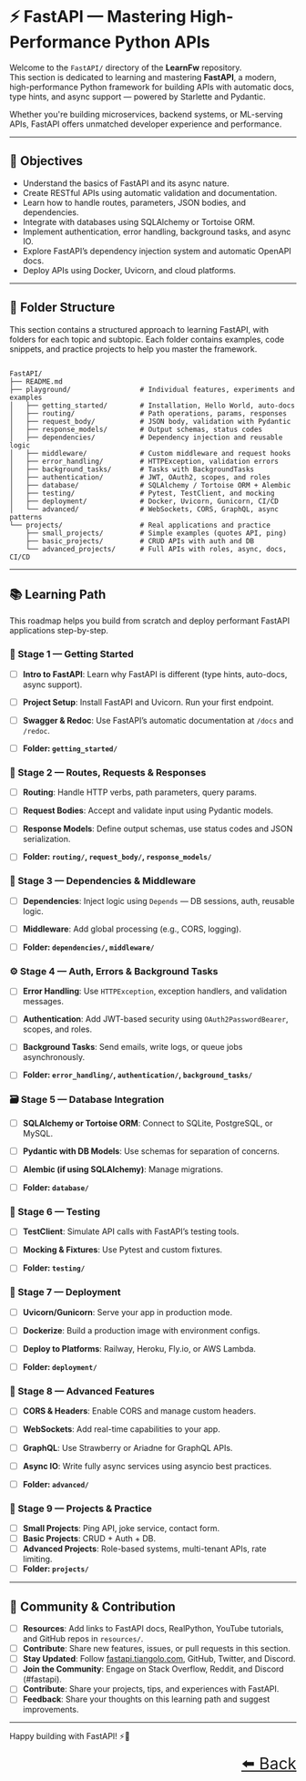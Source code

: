 # ⚡ FastAPI — Mastering High-Performance Python APIs

Welcome to the `FastAPI/` directory of the **LearnFw** repository.  
This section is dedicated to learning and mastering **FastAPI**, a modern, high-performance Python framework for building APIs with automatic docs, type hints, and async support — powered by Starlette and Pydantic.

Whether you're building microservices, backend systems, or ML-serving APIs, FastAPI offers unmatched developer experience and performance.

---

## 🎯 Objectives

- Understand the basics of FastAPI and its async nature.
- Create RESTful APIs using automatic validation and documentation.
- Learn how to handle routes, parameters, JSON bodies, and dependencies.
- Integrate with databases using SQLAlchemy or Tortoise ORM.
- Implement authentication, error handling, background tasks, and async IO.
- Explore FastAPI’s dependency injection system and automatic OpenAPI docs.
- Deploy APIs using Docker, Uvicorn, and cloud platforms.

---

## 📂 Folder Structure
This section contains a structured approach to learning FastAPI, with folders for each topic and subtopic. Each folder contains examples, code snippets, and practice projects to help you master the framework.

```text

FastAPI/ 
├── README.md 
├── playground/                 # Individual features, experiments and examples 
│   ├── getting_started/        # Installation, Hello World, auto-docs 
│   ├── routing/                # Path operations, params, responses 
│   ├── request_body/           # JSON body, validation with Pydantic 
│   ├── response_models/        # Output schemas, status codes 
│   ├── dependencies/           # Dependency injection and reusable logic 
│   ├── middleware/             # Custom middleware and request hooks 
│   ├── error_handling/         # HTTPException, validation errors 
│   ├── background_tasks/       # Tasks with BackgroundTasks 
│   ├── authentication/         # JWT, OAuth2, scopes, and roles 
│   ├── database/               # SQLAlchemy / Tortoise ORM + Alembic 
│   ├── testing/                # Pytest, TestClient, and mocking 
│   ├── deployment/             # Docker, Uvicorn, Gunicorn, CI/CD 
│   └── advanced/               # WebSockets, CORS, GraphQL, async patterns 
└── projects/                   # Real applications and practice 
    ├── small_projects/         # Simple examples (quotes API, ping) 
    ├── basic_projects/         # CRUD APIs with auth and DB 
    └── advanced_projects/      # Full APIs with roles, async, docs, CI/CD

```

---

## 📚 Learning Path

This roadmap helps you build from scratch and deploy performant FastAPI applications step-by-step.


### 🧭 Stage 1 — Getting Started
- [ ] **Intro to FastAPI**: Learn why FastAPI is different (type hints, auto-docs, async support).
- [ ] **Project Setup**: Install FastAPI and Uvicorn. Run your first endpoint.
- [ ] **Swagger & Redoc**: Use FastAPI’s automatic documentation at `/docs` and `/redoc`.
- [ ] **Folder: `getting_started/`**


### 🧱 Stage 2 — Routes, Requests & Responses
- [ ] **Routing**: Handle HTTP verbs, path parameters, query params.
- [ ] **Request Bodies**: Accept and validate input using Pydantic models.
- [ ] **Response Models**: Define output schemas, use status codes and JSON serialization.
- [ ] **Folder: `routing/`, `request_body/`, `response_models/`**


### 🧩 Stage 3 — Dependencies & Middleware
- [ ] **Dependencies**: Inject logic using `Depends` — DB sessions, auth, reusable logic.
- [ ] **Middleware**: Add global processing (e.g., CORS, logging).
- [ ] **Folder: `dependencies/`, `middleware/`**


### ⚙️ Stage 4 — Auth, Errors & Background Tasks
- [ ] **Error Handling**: Use `HTTPException`, exception handlers, and validation messages.
- [ ] **Authentication**: Add JWT-based security using `OAuth2PasswordBearer`, scopes, and roles.
- [ ] **Background Tasks**: Send emails, write logs, or queue jobs asynchronously.
- [ ] **Folder: `error_handling/`, `authentication/`, `background_tasks/`**


### 🗃️ Stage 5 — Database Integration
- [ ] **SQLAlchemy or Tortoise ORM**: Connect to SQLite, PostgreSQL, or MySQL.
- [ ] **Pydantic with DB Models**: Use schemas for separation of concerns.
- [ ] **Alembic (if using SQLAlchemy)**: Manage migrations.
- [ ] **Folder: `database/`**


### 🧪 Stage 6 — Testing
- [ ] **TestClient**: Simulate API calls with FastAPI’s testing tools.
- [ ] **Mocking & Fixtures**: Use Pytest and custom fixtures.
- [ ] **Folder: `testing/`**


### 🚀 Stage 7 — Deployment
- [ ] **Uvicorn/Gunicorn**: Serve your app in production mode.
- [ ] **Dockerize**: Build a production image with environment configs.
- [ ] **Deploy to Platforms**: Railway, Heroku, Fly.io, or AWS Lambda.
- [ ] **Folder: `deployment/`**


### 🧠 Stage 8 — Advanced Features
- [ ] **CORS & Headers**: Enable CORS and manage custom headers.
- [ ] **WebSockets**: Add real-time capabilities to your app.
- [ ] **GraphQL**: Use Strawberry or Ariadne for GraphQL APIs.
- [ ] **Async IO**: Write fully async services using asyncio best practices.
- [ ] **Folder: `advanced/`**


### 💼 Stage 9 — Projects & Practice
- [ ] **Small Projects**: Ping API, joke service, contact form.
- [ ] **Basic Projects**: CRUD + Auth + DB.
- [ ] **Advanced Projects**: Role-based systems, multi-tenant APIs, rate limiting.
- [ ] **Folder: `projects/`**

---

## 🤝 Community & Contribution

- [ ] **Resources**: Add links to FastAPI docs, RealPython, YouTube tutorials, and GitHub repos in `resources/`.
- [ ] **Contribute**: Share new features, issues, or pull requests in this section.
- [ ] **Stay Updated**: Follow [fastapi.tiangolo.com](https://fastapi.tiangolo.com), GitHub, Twitter, and Discord.
- [ ] **Join the Community**: Engage on Stack Overflow, Reddit, and Discord (#fastapi).
- [ ] **Contribute**: Share your projects, tips, and experiences with FastAPI.
- [ ] **Feedback**: Share your thoughts on this learning path and suggest improvements.

---

Happy building with FastAPI! ⚡🐍  

<div align="right" style="font-size: 2em;">
    <a href="../README.md">⬅️ Back</a>
</div>
